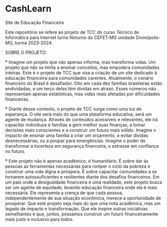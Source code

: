 # CashLearn
Site de Educação Financeira

Este repositório se refere ao projeto de TCC do curso Técnico de Informática para Internet turno Noturno do CEFET-MG unidade Divinópolis-MG, turma 2023-2024.

 SOBRE O PROJETO: 

º Imagine um projeto que não apenas informa, mas transforma vidas. Um projeto que não se limita a ensinar conceitos, mas empodera comunidades inteiras. Este é o projeto de TCC que visa a criação de um site dedicado à educação financeira para comunidades carentes.
Atualmente, o cenário financeiro do Brasil é desafiador. Oito em cada dez famílias brasileiras estão endividadas, e um terço delas têm dívidas em atraso. Esses números não representam apenas estatísticas, mas vidas reais afetadas por dificuldades financeiras.

º Diante desse contexto, o projeto de TCC surge como uma luz de esperança. O site será mais do que uma plataforma educativa; será um agente de mudança. Através de conteúdos acessíveis e relevantes, ele irá capacitar indivíduos e famílias a gerir melhor suas finanças, a tomar decisões mais conscientes e a construir um futuro mais sólido.
Imagine o impacto de ensinar uma família a criar um orçamento, a evitar dívidas desnecessárias, ou a poupar para emergências. Imagine o poder de transformar a incerteza em segurança financeira, o estresse em confiança no futuro.

º Este projeto não é apenas acadêmico, é humanitário. É sobre dar às pessoas as ferramentas necessárias para romper o ciclo da pobreza e construir uma vida digna e próspera. É sobre capacitar comunidades a se tornarem autossuficientes e resilientes diante dos desafios financeiros.
Em um país onde a desigualdade financeira é uma realidade, este projeto busca ser um agente de equidade, levando educação financeira onde ela é mais necessária. Ele representa a crença de que cada pessoa, independentemente de sua situação econômica, merece a oportunidade de prosperar.
Que este projeto seja mais do que uma nota acadêmica, mas um legado de impacto e transformação. Que ele inspire outras iniciativas semelhantes e que, juntos, possamos construir um futuro financeiramente mais justo e inclusivo para todos.
